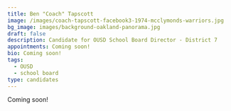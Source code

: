 ```yaml
---
title: Ben "Coach" Tapscott
image: /images/coach-tapscott-facebook3-1974-mcclymonds-warriors.jpg
bg_image: images/background-oakland-panorama.jpg
draft: false
description: Candidate for OUSD School Board Director - District 7
appointments: Coming soon!
bio: Coming soon!
tags:
  - OUSD
  - school board
type: candidates
---
```

Coming soon!